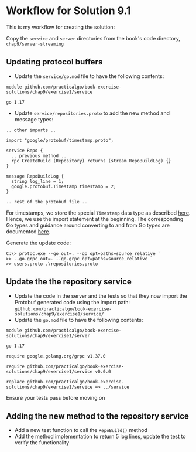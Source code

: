 # Workflow for Solution 9.1

This is my workflow for creating the solution:

Copy the `service` and `server` directories from the book's code directory, `chap9/server-streaming`

## Updating protocol buffers

- Update the `service/go.mod` file to have the following contents:

```
module github.com/practicalgo/book-exercise-solutions/chap9/exercise1/service

go 1.17
```

- Update `service/repositories.proto` to add the new method and message types:

```
.. other imports ..

import "google/protobuf/timestamp.proto";

service Repo {
  .. previous method ..
  rpc CreateBuild (Repository) returns (stream RepoBuildLog) {}
}

message RepoBuildLog {
  string log_line = 1;
  google.protobuf.Timestamp timestamp = 2;
}

.. rest of the protobuf file ..
```

For timestamps, we store the special `Timestamp` data type as described [here](https://github.com/protocolbuffers/protobuf/blob/master/src/google/protobuf/timestamp.proto). Hence, we  use the import statement at the beginning. The corresponding Go types and guidance
around converting to and from Go types are documented [here](https://pkg.go.dev/google.golang.org/protobuf/types/known/timestamppb).

Generate the update code:

```
C:\> protoc.exe --go_out=. --go_opt=paths=source_relative `
>> --go-grpc_out=. --go-grpc_opt=paths=source_relative `
>> users.proto .\repositories.proto
```

## Update the the repository service

- Update the code in the server and the tests so that they now import the Protobuf generated code using the
import path: `github.com/practicalgo/book-exercise-solutions/chap9/exercise1/service/`
- Update the `go.mod` file to have the following contents:

```
module github.com/practicalgo/book-exercise-solutions/chap9/exercise1/server

go 1.17

require google.golang.org/grpc v1.37.0

require github.com/practicalgo/book-exercise-solutions/chap9/exercise1/service v0.0.0

replace github.com/practicalgo/book-exercise-solutions/chap9/exercise1/service => ../service
```

Ensure your tests pass before moving on

## Adding the new method to the repository service

- Add a new test function to call the `RepoBuild()` method
- Add the method implementation to return 5 log lines, update the test to verify the functionality



